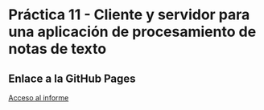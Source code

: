 # Práctica 11 - Cliente y servidor para una aplicación de procesamiento de notas de texto
## Enlace a la GitHub Pages
[Acceso al informe](https://ull-esit-inf-dsi-2122.github.io/ull-esit-inf-dsi-21-22-prct11-async-sockets-alu0101319001/)
